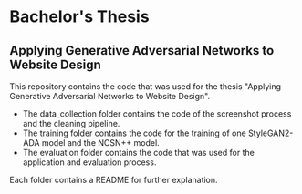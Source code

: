 # Bachelor's Thesis
## Applying Generative Adversarial Networks to Website Design

This repository contains the code that was used for the thesis "Applying Generative Adversarial Networks to Website Design". 

- The data_collection folder contains the code of the screenshot process and the cleaning pipeline.
- The training folder contains the code for the training of one StyleGAN2-ADA model and the NCSN++ model.
- The evaluation folder contains the code that was used for the application and evaluation process.

Each folder contains a README for further explanation.